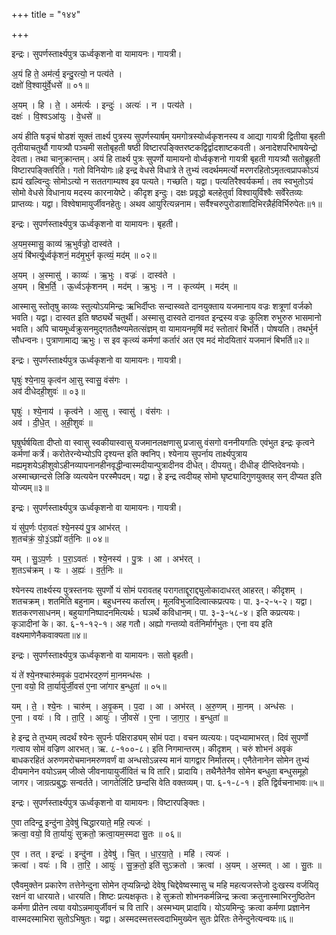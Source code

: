 +++
title = "१४४"

+++


इन्द्रः। सुपर्णस्तार्क्ष्यपुत्र ऊर्ध्वकृशनो वा यामायनः। गायत्री।

अ॒यं हि ते॒ अम॑र्त्य॒ इन्दु॒रत्यो॒ न पत्य॑ते ।  
दक्षो॑ वि॒श्वायु॑र्वे॒धसे॑ ॥ ०१॥

अ॒यम् । हि । ते॒ । अम॑र्त्यः । इन्दुः॑ । अत्यः॑ । न । पत्य॑ते ।  
दक्षः॑ । वि॒श्वऽआ॑युः । वे॒धसे॑ ॥

अयं हीति षडृचं षोडशं सूक्तं तार्क्ष्य पुत्रस्य सुपर्णस्यार्षम् यमगोत्रस्योर्ध्वकृशनस्य व आद्या गायत्री द्वितीया बृहती तृतीयाचतुर्थौ गायत्र्यौ पञ्चमी सतोबृहती षष्ठी विष्टारपङ्क्तिरष्टकद्विर्द्वादशाष्टकवती। अनादेशपरिभाषयेन्द्रो देवता। तथा चानुक्रान्तम्। अयं हि तार्क्ष्य पुत्रः सुपर्णो यामायनो वोर्ध्वकृशनो गायत्री बृहती गायत्र्यौ सतोब्रुहती विष्टारपङ्क्तिरिति। गतो विनियोगः॥हे इन्द्र वेधसे विधात्रे ते तुभ्यं त्वदर्थममर्त्यो मरणरहितोऽमृतत्वप्रापकोऽयं ह्ययं खल्विन्दुः सोमोऽत्यो न सततगाम्यश्व इव पत्यते। गच्छति। यद्वा। पत्यतिरैश्वर्यकर्मा। तव स्वभुतोऽयं सोमो वेधसे विधानाय मदस्य कारनायेष्टे। कीदृश इन्दुः। दक्षः प्रवृद्धो बलहेतुर्वा विश्वायुर्विश्वैः सर्वेरेतव्यः प्राप्तव्यः। यद्वा। विश्वेषामायुर्जीवनहेतुः। अथव आयुरित्यन्ननाम। सर्वैश्चरुपुरोडाशादिभिरन्नैर्हविर्भिरुपेतः॥१॥

इन्द्रः। सुपर्णस्तार्क्ष्यपुत्र ऊर्ध्वकृशनो वा यामायनः। बृहती।

अ॒यम॒स्मासु॒ काव्य॑ ऋ॒भुर्वज्रो॒ दास्व॑ते ।  
अ॒यं बि॑भर्त्यू॒र्ध्वकृ॑शनं॒ मद॑मृ॒भुर्न कृत्व्यं॒ मद॑म् ॥ ०२॥

अ॒यम् । अ॒स्मासु॑ । काव्यः॑ । ऋ॒भुः । वज्रः॑ । दास्व॑ते ।  
अ॒यम् । बि॒भ॒र्ति॒ । ऊ॒र्ध्वऽकृ॑शनम् । मद॑म् । ऋ॒भुः । न । कृत्व्य॑म् । मद॑म् ॥

आस्मासु स्तोतृषु काव्यः स्तुत्योऽयमिन्द्रः ऋभिर्दीप्तः सन्दास्व्वते दानयुक्ताय यजमानाय वज्रः शत्रूणां वर्जको भवति। यद्वा। दास्वत इति षष्ठ्यर्थे चतुर्थी। अस्मासु दास्वते दानवत इन्द्रस्य वज्रः कुलिश रुभुरुरु भासमानो भवति। अपि चायमूर्ध्वक्रुसनमुद्गततैक्ष्ण्यमेतत्संज्ञम् वा यामायनमृषिं मदं स्तोतारं बिभर्ति। पोषयति। तथर्भुर्न सौधन्वनः। पुत्राणामाद्य ऋभुः। स इव कृत्व्यं कर्मणां कर्तारं अत एव मदं मोदयितारं यजमानं बिभर्ति॥२॥

इन्द्रः। सुपर्णस्तार्क्ष्यपुत्र ऊर्ध्वकृशनो वा यामायनः। गायत्री।

घृषुः॑ श्ये॒नाय॒ कृत्व॑न आ॒सु स्वासु॒ वंस॑गः ।  
अव॑ दीधेदही॒शुवः॑ ॥ ०३॥

घृषुः॑ । श्ये॒नाय॑ । कृत्व॑ने । आ॒सु । स्वासु॑ । वंस॑गः ।  
अव॑ । दी॒धे॒त् । अ॒ही॒शुवः॑ ॥

घृषुर्घर्षयिता दीप्तो वा स्वासु स्वकीयास्वासु यजमानलक्षणासु प्रजासु वंसगो वननीयगतिः एवंभुत इन्द्रः कृत्वने कर्मणां कर्त्रे। करोतेरन्येभ्योऽपि दृश्यन्त इति क्वनिप्। श्येनाय सुपर्नाय तार्क्ष्यपुत्राय मह्यमृशयेऽहीशुवोऽहीनव्यापनानहीनवृद्धीन्वास्मदीयान्पुत्रादीनव दीधेत्। दीपयतु। दीधीङ् दीप्तिदेवनयोः। अस्माच्छान्दसे लिङि व्यत्ययेन परस्मैपदम्। यद्वा। हे इन्द्र त्वदीयह् सोमो घृष्ट्यादिगुणयुक्तह् सन् दीप्यत इति योज्यम्॥३॥

इन्द्रः। सुपर्णस्तार्क्ष्यपुत्र ऊर्ध्वकृशनो वा यामायनः। गायत्री।

यं सु॑प॒र्णः प॑रा॒वतः॑ श्ये॒नस्य॑ पु॒त्र आभ॑रत् ।  
श॒तच॑क्रं॒ यो॒३॒॑ऽह्यो॑ वर्त॒निः ॥ ०४॥

यम् । सु॒ऽप॒र्णः । प॒रा॒ऽवतः॑ । श्ये॒नस्य॑ । पु॒त्रः । आ । अभ॑रत् ।  
श॒तऽच॑क्रम् । यः । अ॒ह्यः॑ । व॒र्त॒निः ॥

श्येनस्य तार्क्ष्यस्य पुत्रस्तनयः सुपर्णो यं सोमं परावतह् परागताद्दूराद्द्युलोकादाधरत् आहरत्। कीदृशम् । शतचक्रम्। शतमिति बहुनाम। बहुधनस्य कर्तारम्। मूलविभुजादित्वात्कप्रत्पयः। पा. ३-२-५-२। यद्वा। शतकरणसाधनम्। बहुयागनिष्पादनमित्यर्थः। घञर्थे कविधानम्। पा. ३-३-५८-४। इति कप्रत्ययः। कृञादीनां के। का. ६-१-१२-१। अह गतौ। अह्यो गन्तव्यो वर्तनिर्मार्गभुतः। एना वय इति वक्ष्यमाणेनैकवाक्यता॥४॥

इन्द्रः। सुपर्णस्तार्क्ष्यपुत्र ऊर्ध्वकृशनो वा यामायनः। सतो बृहती।

यं ते॑ श्ये॒नश्चारु॑मवृ॒कं प॒दाभ॑रदरु॒णं मा॒नमन्ध॑सः ।  
ए॒ना वयो॒ वि ता॒र्यायु॑र्जी॒वस॑ ए॒ना जा॑गार ब॒न्धुता॑ ॥ ०५॥

यम् । ते॒ । श्ये॒नः । चारु॑म् । अ॒वृ॒कम् । प॒दा । आ । अभ॑रत् । अ॒रु॒णम् । मा॒नम् । अन्ध॑सः ।  
ए॒ना । वयः॑ । वि । ता॒रि॒ । आयुः॑ । जी॒वसे॑ । ए॒ना । जा॒गा॒र॒ । ब॒न्धुता॑ ॥

हे इन्द्र ते तुभ्यम् त्वदर्थं श्येनः सुपर्नः पक्षिराड्यम् सोमं पदा। वचन व्यत्ययः। पद्भ्यामाभरत्। दिवं सुपर्णो गत्वाय सोमं वज्रिण आरभत्। ऋ. ८-१००-८। इति निगमान्तरम्। कीदृशम् । चरुं शोभनं अवृकं बाधकरहितं अरुणमरोचमानमरुणवर्णं वा अन्धसोऽन्नस्य मानं यागद्वार निर्मातरम्। एनैतेनानेन सोमेन तुभ्यं दीयमानेन वयोऽन्नम् जीव्से जीवनायायुर्जीवितं च वि तारि। प्रादायि। तथैनैतेनैव सोमेन बन्धुता बन्धुसमूहो जागर। जाग्रत्प्रबुद्धः सन्वर्तते। जागतेर्लिटि छन्दसि वेति वक्तव्यम्। पा. ६-१-८-१। इति द्विर्वचनाभावः॥५॥

इन्द्रः। सुपर्णस्तार्क्ष्यपुत्र ऊर्ध्वकृशनो वा यामायनः। विष्टारपङ्क्तिः।

ए॒वा तदिन्द्र॒ इन्दु॑ना दे॒वेषु॑ चिद्धारयाते॒ महि॒ त्यजः॑ ।  
क्रत्वा॒ वयो॒ वि ता॒र्यायुः॑ सुक्रतो॒ क्रत्वा॒यम॒स्मदा सु॒तः ॥ ०६॥

ए॒व । तत् । इन्द्रः॑ । इन्दु॑ना । दे॒वेषु॑ । चि॒त् । धा॒र॒या॒ते॒ । महि॑ । त्यजः॑ ।  
क्रत्वा॑ । वयः॑ । वि । ता॒रि॒ । आयुः॑ । सु॒क्र॒तो॒ इति॑ सुऽक्रतो । क्रत्वा॑ । अ॒यम् । अ॒स्मत् । आ । सु॒तः ॥

एवैवमुक्तेन प्रकारेण तत्तेनेन्दुना सोमेन तृप्यन्निन्द्रो देवेषु चिद्देवेष्वस्मासु च महि महत्यजस्तेजो दुःखस्य वर्जयितृ रक्षनं वा धारयाते। धारयति। शिष्टः प्रत्यक्षकृतः। हे सुक्रतो शोभनकर्मन्निन्द्र क्रत्वा क्रतुनास्माभिरनुष्ठितेन कर्मणा प्रीतेन त्वया वयोऽन्नमायुर्जीवनं च वि तारि। अस्मभ्यम् प्रादायि। योऽयमिन्दुः क्रत्वा कर्मणा प्रज्ञानेन वास्मदस्माभिरा सुतोऽभिषुतः। यद्वा। अस्मदस्मत्तस्त्वदाभिमुख्येन सुतः प्रेरितः तेनेन्दुनेत्यन्वयः॥६॥